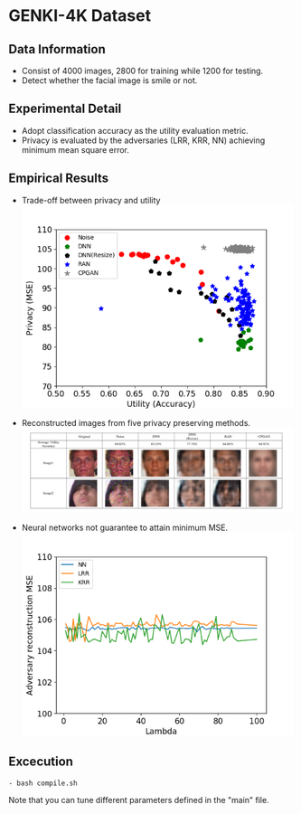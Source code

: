 # GENKI-4K Dataset
## **Data Information**

- Consist of 4000 images, 2800 for training while 1200 for testing.
- Detect whether the facial image is smile or not.

## **Experimental Detail**

- Adopt classification accuracy as the utility evaluation metric.
- Privacy is evaluated by the adversaries (LRR, KRR, NN) 
achieving minimum mean square error.
## **Empirical Results**
- Trade-off between privacy and utility
![image](https://github.com/R06942098/CPGAN/blob/master/GENKI-4K/img/Genki4K_data_final_nonlinear.png)

- Reconstructed images from five privacy preserving methods.
![image](https://github.com/R06942098/CPGAN/blob/master/GENKI-4K/img/img1.png)

- Neural networks not guarantee to attain minimum MSE.
![image](https://github.com/R06942098/CPGAN/blob/master/GENKI-4K/img/mse_comparison_Genki_cpgan.png)


## **Excecution**
```
- bash compile.sh
```
Note that you can tune different parameters defined in the "main" file.

